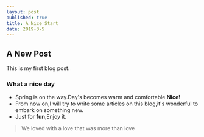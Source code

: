 ```yaml
---
layout: post
published: true
title: A Nice Start
date: 2019-3-5
---
```

## A New Post
This is my first blog post.
### What a nice day
- Spring is on the way.Day's becomes warm and comfortable.**Nice!**
- From now on,I will try to write some articles on this blog,it's wonderful to embark on something new.
- Just for **fun**,Enjoy it.

> We loved with a love that was more than love


